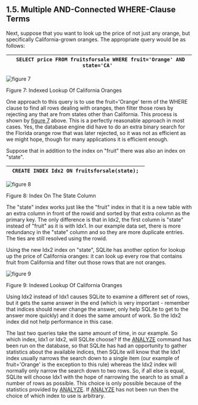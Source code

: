 ## 1\.5\.  Multiple AND\-Connected WHERE\-Clause Terms



Next, suppose that you want to look up the price of not just any orange,
but specifically California\-grown oranges. The appropriate query would
be as follows:





| ```  SELECT price FROM fruitsforsale WHERE fruit='Orange' AND state='CA'  ``` |
| --- |




![figure 7](images/qp/idx1lu3.gif)  

Figure 7: Indexed Lookup Of California Oranges




One approach to this query is to use the fruit\='Orange' term of the WHERE
clause to find all rows dealing with oranges, then filter those rows
by rejecting any that are from states other than California. This
process is shown by [figure 7](#fig7) above. This is a perfectly
reasonable approach in most cases. Yes, the database engine did have
to do an extra binary search for the Florida orange row that was
later rejected, so it was not as efficient as we might hope, though
for many applications it is efficient enough. 




Suppose that in addition to the index on "fruit" there was also
an index on "state".





| ```  CREATE INDEX Idx2 ON fruitsforsale(state);  ``` |
| --- |




![figure 8](images/qp/idx2.gif)  

Figure 8: Index On The State Column




The "state" index works just like the "fruit" index in that it is a
new table with an extra column in front of the rowid and sorted by
that extra column as the primary key. The only difference is that
in Idx2, the first column is "state" instead of "fruit" as it is with
Idx1\. In our example data set, there is more redundancy in the "state"
column and so they are more duplicate entries. The ties are still
resolved using the rowid.




Using the new Idx2 index on "state", SQLite has another option for
lookup up the price of California oranges: it can look up every row
that contains fruit from California and filter out those rows that
are not oranges.





![figure 9](images/qp/idx2lu1.gif)  

Figure 9: Indexed Lookup Of California Oranges




Using Idx2 instead of Idx1 causes SQLite to examine a different set of
rows, but it gets the same answer in the end (which is very important \-
remember that indices should never change the answer, only help SQLite to
get to the answer more quickly) and it does the same amount of work.
So the Idx2 index did not help performance in this case.




The last two queries take the same amount of time, in our example.
So which index, Idx1 or Idx2, will SQLite choose? If the
[ANALYZE](lang_analyze.html) command has been run on the database, so that SQLite has
had an opportunity to gather statistics about the available indices,
then SQLite will know that the Idx1 index usually narrows the search
down to a single item (our example of fruit\='Orange' is the exception
to this rule) whereas the Idx2 index will normally only narrow the 
search down to two rows. So, if all else is equal, SQLite will
choose Idx1 with the hope of narrowing the search to as small
a number of rows as possible. This choice is only possible because
of the statistics provided by [ANALYZE](lang_analyze.html). If [ANALYZE](lang_analyze.html) has not been
run then the choice of which index to use is arbitrary.



